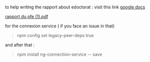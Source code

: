 

to help writing the rapport about edoctorat : visit this link <a href="https://docs.google.com/document/d/1VmeP33f4LJYPQHCHCpUuuzYsEkl0Vysc8ZV5LlUZft8/edit#">google docs</a>


[rapport du pfe (1).pdf](https://github.com/bakouch-anouar/frontend-edoctorat/files/8523971/rapport.du.pfe.1.pdf)


for the connexion service ( if you face an issue in that) 

> npm config set legacy-peer-deps true

and after that :

> npm install ng-connection-service -- save
